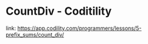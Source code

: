 # CountDiv - Coditility

link:
https://app.codility.com/programmers/lessons/5-prefix_sums/count_div/